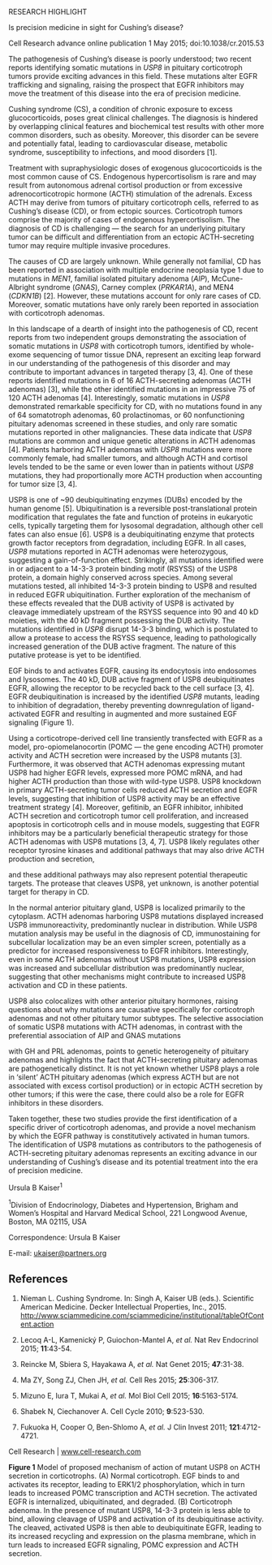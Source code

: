 
RESEARCH HIGHLIGHT

Is precision medicine in sight for Cushing’s disease?

Cell Research advance online publication 1 May 2015; doi:10.1038/cr.2015.53

The pathogenesis of Cushing’s disease is poorly understood; two recent reports identifying somatic mutations in *USP8* in pituitary corticotroph tumors provide exciting advances in this field. These mutations alter EGFR trafficking and signaling, raising the prospect that EGFR inhibitors may move the treatment of this disease into the era of precision medicine.

Cushing syndrome (CS), a condition of chronic exposure to excess glucocorticoids, poses great clinical challenges. The diagnosis is hindered by overlapping clinical features and biochemical test results with other more common disorders, such as obesity. Moreover, this disorder can be severe and potentially fatal, leading to cardiovascular disease, metabolic syndrome, susceptibility to infections, and mood disorders [1].

Treatment with supraphysiologic doses of exogenous glucocorticoids is the most common cause of CS. Endogenous hypercortisolism is rare and may result from autonomous adrenal cortisol production or from excessive adrenocorticotropic hormone (ACTH) stimulation of the adrenals. Excess ACTH may derive from tumors of pituitary corticotroph cells, referred to as Cushing’s disease (CD), or from ectopic sources. Corticotroph tumors comprise the majority of cases of endogenous hypercortisolism. The diagnosis of CD is challenging — the search for an underlying pituitary tumor can be difficult and differentiation from an ectopic ACTH-secreting tumor may require multiple invasive procedures.

The causes of CD are largely unknown. While generally not familial, CD has been reported in association with multiple endocrine neoplasia type 1 due to mutations in *MEN1*, familial isolated pituitary adenoma (*AIP*), McCune-Albright syndrome (*GNAS*), Carney complex (*PRKAR1A*), and MEN4 (*CDKN1B*) [2]. However, these mutations account for only rare cases of CD. Moreover, somatic mutations have only rarely been reported in association with corticotroph adenomas.

In this landscape of a dearth of insight into the pathogenesis of CD, recent reports from two independent groups demonstrating the association of somatic mutations in *USP8* with corticotroph tumors, identified by whole-exome sequencing of tumor tissue DNA, represent an exciting leap forward in our understanding of the pathogenesis of this disorder and may contribute to important advances in targeted therapy [3, 4]. One of these reports identified mutations in 6 of 16 ACTH-secreting adenomas (ACTH adenomas) [3], while the other identified mutations in an impressive 75 of 120 ACTH adenomas [4]. Interestingly, somatic mutations in *USP8* demonstrated remarkable specificity for CD, with no mutations found in any of 64 somatotroph adenomas, 60 prolactinomas, or 60 nonfunctioning pituitary adenomas screened in these studies, and only rare somatic mutations reported in other malignancies. These data indicate that *USP8* mutations are common and unique genetic alterations in ACTH adenomas [4]. Patients harboring ACTH adenomas with *USP8* mutations were more commonly female, had smaller tumors, and although ACTH and cortisol levels tended to be the same or even lower than in patients without *USP8* mutations, they had proportionally more ACTH production when accounting for tumor size [3, 4].

USP8 is one of ~90 deubiquitinating enzymes (DUBs) encoded by the human genome [5]. Ubiquitination is a reversible post-translational protein modification that regulates the fate and function of proteins in eukaryotic cells, typically targeting them for lysosomal degradation, although other cell fates can also ensue [6]. USP8 is a deubiquitinating enzyme that protects growth factor receptors from degradation, including EGFR. In all cases, *USP8* mutations reported in ACTH adenomas were heterozygous, suggesting a gain-of-function effect. Strikingly, all mutations identified were in or adjacent to a 14-3-3 protein binding motif (RSYSS) of the USP8 protein, a domain highly conserved across species. Among several mutations tested, all inhibited 14-3-3 protein binding to USP8 and resulted in reduced EGFR ubiquitination. Further exploration of the mechanism of these effects revealed that the DUB activity of USP8 is activated by cleavage immediately upstream of the RSYSS sequence into 90 and 40 kD moieties, with the 40 kD fragment possessing the DUB activity. The mutations identified in *USP8* disrupt 14-3-3 binding, which is postulated to allow a protease to access the RSYSS sequence, leading to pathologically increased generation of the DUB active fragment. The nature of this putative protease is yet to be identified.

EGF binds to and activates EGFR, causing its endocytosis into endosomes and lysosomes. The 40 kD, DUB active fragment of USP8 deubiquitinates EGFR, allowing the receptor to be recycled back to the cell surface [3, 4]. EGFR deubiquitination is increased by the identified *USP8* mutants, leading
to inhibition of degradation, thereby preventing downregulation of ligand-activated EGFR and resulting in augmented and more sustained EGF signaling (Figure 1).

Using a corticotrope-derived cell line transiently transfected with EGFR as a model, pro-opiomelanocortin (POMC — the gene encoding ACTH) promoter activity and ACTH secretion were increased by the USP8 mutants [3]. Furthermore, it was observed that ACTH adenomas expressing mutant USP8 had higher EGFR levels, expressed more POMC mRNA, and had higher ACTH production than those with wild-type USP8. USP8 knockdown in primary ACTH-secreting tumor cells reduced ACTH secretion and EGFR levels, suggesting that inhibition of USP8 activity may be an effective treatment strategy [4]. Moreover, gefitinib, an EGFR inhibitor, inhibited ACTH secretion and corticotroph tumor cell proliferation, and increased apoptosis in corticotroph cells and in mouse models, suggesting that EGFR inhibitors may be a particularly beneficial therapeutic strategy for those ACTH adenomas with USP8 mutations [3, 4, 7]. USP8 likely regulates other receptor tyrosine kinases and additional pathways that may also drive ACTH production and secretion,

and these additional pathways may also represent potential therapeutic targets. The protease that cleaves USP8, yet unknown, is another potential target for therapy in CD.

In the normal anterior pituitary gland, USP8 is localized primarily to the cytoplasm. ACTH adenomas harboring USP8 mutations displayed increased USP8 immunoreactivity, predominantly nuclear in distribution. While USP8 mutation analysis may be useful in the diagnosis of CD, immunostaining for subcellular localization may be an even simpler screen, potentially as a predictor for increased responsiveness to EGFR inhibitors. Interestingly, even in some ACTH adenomas without USP8 mutations, USP8 expression was increased and subcellular distribution was predominantly nuclear, suggesting that other mechanisms might contribute to increased USP8 activation and CD in these patients.

USP8 also colocalizes with other anterior pituitary hormones, raising questions about why mutations are causative specifically for corticotroph adenomas and not other pituitary tumor subtypes. The selective association of somatic USP8 mutations with ACTH adenomas, in contrast with the preferential association of AIP and GNAS mutations

with GH and PRL adenomas, points to genetic heterogeneity of pituitary adenomas and highlights the fact that ACTH-secreting pituitary adenomas are pathogenetically distinct. It is not yet known whether USP8 plays a role in ‘silent’ ACTH pituitary adenomas (which express ACTH but are not associated with excess cortisol production) or in ectopic ACTH secretion by other tumors; if this were the case, there could also be a role for EGFR inhibitors in these disorders.

Taken together, these two studies provide the first identification of a specific driver of corticotroph adenomas, and provide a novel mechanism by which the EGFR pathway is constitutively activated in human tumors. The identification of USP8 mutations as contributors to the pathogenesis of ACTH-secreting pituitary adenomas represents an exciting advance in our understanding of Cushing’s disease and its potential treatment into the era of precision medicine.

Ursula B Kaiser${}^{1}$

${}^{1}$Division of Endocrinology, Diabetes and Hypertension, Brigham and Women’s Hospital and Harvard Medical School, 221 Longwood Avenue, Boston, MA 02115, USA

Correspondence: Ursula B Kaiser

E-mail: ukaiser@partners.org

## References

1. Nieman L. Cushing Syndrome. In: Singh A, Kaiser UB (eds.). Scientific American Medicine. Decker Intellectual Properties, Inc., 2015. http://www.sciammedicine.com/sciammedicine/institutional/tableOfContent.action

2. Lecoq A-L, Kamenický P, Guiochon-Mantel A, *et al.* Nat Rev Endocrinol 2015; **11**:43-54.

3. Reincke M, Sbiera S, Hayakawa A, *et al.* Nat Genet 2015; **47**:31-38.

4. Ma ZY, Song ZJ, Chen JH, *et al.* Cell Res 2015; **25**:306-317.

5. Mizuno E, Iura T, Mukai A, *et al.* Mol Biol Cell 2015; **16**:5163-5174.

6. Shabek N, Ciechanover A. Cell Cycle 2010; **9**:523-530.

7. Fukuoka H, Cooper O, Ben-Shlomo A, *et al.* J Clin Invest 2011; **121**:4712-4721.

Cell Research | www.cell-research.com

**Figure 1** Model of proposed mechanism of action of mutant USP8 on ACTH secretion in corticotrophs. (A) Normal corticotroph. EGF binds to and activates its receptor, leading to ERK1/2 phosphorylation, which in turn leads to increased POMC transcription and ACTH secretion. The activated EGFR is internalized, ubiquitinated, and degraded. (B) Corticotroph adenoma. In the presence of mutant USP8, 14-3-3 protein is less able to bind, allowing cleavage of USP8 and activation of its deubiquitinase activity. The cleaved, activated USP8 is then able to deubiquitinate EGFR, leading to its increased recycling and expression on the plasma membrane, which in turn leads to increased EGFR signaling, POMC expression and ACTH secretion.